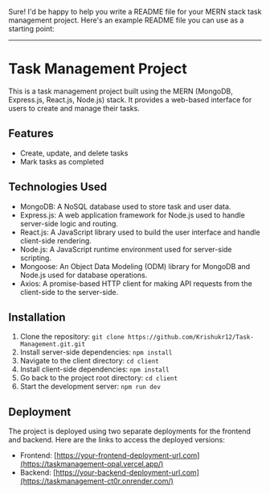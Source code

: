 Sure! I'd be happy to help you write a README file for your MERN stack task management project. Here's an example README file you can use as a starting point:

---

# Task Management Project

This is a task management project built using the MERN (MongoDB, Express.js, React.js, Node.js) stack. It provides a web-based interface for users to create and manage their tasks.

## Features

- Create, update, and delete tasks
- Mark tasks as completed

## Technologies Used

- MongoDB: A NoSQL database used to store task and user data.
- Express.js: A web application framework for Node.js used to handle server-side logic and routing.
- React.js: A JavaScript library used to build the user interface and handle client-side rendering.
- Node.js: A JavaScript runtime environment used for server-side scripting.
- Mongoose: An Object Data Modeling (ODM) library for MongoDB and Node.js used for database operations.
- Axios: A promise-based HTTP client for making API requests from the client-side to the server-side.

## Installation

1. Clone the repository: `git clone https://github.com/Krishukr12/Task-Management.git.git`
2. Install server-side dependencies: `npm install`
3. Navigate to the client directory: `cd client`
4. Install client-side dependencies: `npm install`
5. Go back to the project root directory: `cd client`
6. Start the development server: `npm run dev`

## Deployment

The project is deployed using two separate deployments for the frontend and backend. Here are the links to access the deployed versions:

- Frontend: [https://your-frontend-deployment-url.com](https://taskmanagement-opal.vercel.app/)
- Backend: [https://your-backend-deployment-url.com](https://taskmanagement-ct0r.onrender.com/)
